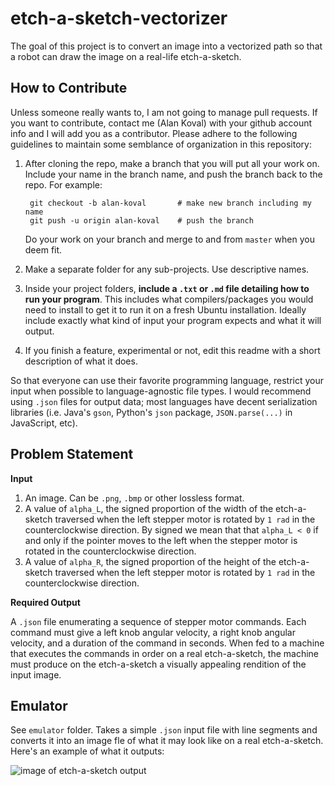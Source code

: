 # etch-a-sketch-vectorizer

The goal of this project is to convert an image into a vectorized path so that 
a robot can draw the image on a real-life etch-a-sketch.

## How to Contribute

Unless someone really wants to, I am not going to manage pull requests. If you 
want to contribute, contact me (Alan Koval) with your github account info and 
I will add you as a contributor. Please adhere to the following guidelines 
to maintain some semblance of organization in this repository:

1. After cloning the repo, make a branch that you will put all your work on. Include your name in the branch name, and push the branch back to the repo. For example:

        git checkout -b alan-koval       # make new branch including my name
        git push -u origin alan-koval    # push the branch
    Do your work on your branch and merge to and from `master` when you deem fit.
2. Make a separate folder for any sub-projects. Use descriptive names.
3. Inside your project folders, **include a `.txt` or `.md` file detailing how to run your program**. This includes what compilers/packages you would need to install to get it to run it on a fresh Ubuntu installation. Ideally include exactly what kind of input your program expects and what it will output.
4. If you finish a feature, experimental or not, edit this readme with a short description of what it does. 

So that everyone can use their favorite programming language, restrict your 
input when possible to language-agnostic file types. I would recommend 
using `.json` files for output data; most languages have decent 
serialization libraries (i.e. Java's `gson`, Python's `json` package, `JSON.parse(...)` in JavaScript, etc). 

## Problem Statement

**Input** 
1. An image. Can be `.png`, `.bmp` or other lossless format.
2. A value of `alpha_L`, the signed proportion of the width of the etch-a-sketch traversed when the left stepper motor is rotated by `1 rad` in the counterclockwise direction. By signed we mean that that `alpha_L < 0` if and only if the pointer moves to the left when the stepper motor is rotated in the counterclockwise direction. 
3. A value of `alpha_R`, the signed proportion of the height of the etch-a-sketch traversed when the left stepper motor is rotated by `1 rad` in the counterclockwise direction.

**Required Output**

A `.json` file enumerating a sequence of stepper motor commands. Each command must give a left knob angular velocity, a right knob 
angular velocity, and a duration of the command in seconds. When fed to a machine that executes the commands in order on a real etch-a-sketch, the machine must produce on the etch-a-sketch a visually appealing rendition of the input image.

## Emulator

See `emulator` folder. Takes a simple `.json` input file with line segments and 
converts it into an image fle of what it may look like on a real etch-a-sketch. Here's an example of what it outputs: 

![image of etch-a-sketch output](https://i.imgur.com/ajmryX7.png)